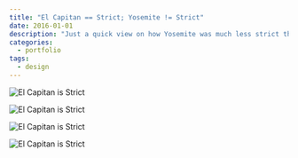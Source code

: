 ```yaml
---
title: "El Capitan == Strict; Yosemite != Strict"
date: 2016-01-01
description: "Just a quick view on how Yosemite was much less strict than El Capitan when it comes to customization."
categories:
  - portfolio
tags:
  - design
---
```


![El Capitan is Strict](https://i.imgur.com/1wnCTxd.png)

![El Capitan is Strict](https://i.imgur.com/SFGjZ38.png)

![El Capitan is Strict](https://i.imgur.com/Ysw1YMh.png)

![El Capitan is Strict](https://i.imgur.com/irrWHTx.png)
